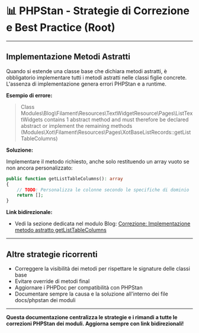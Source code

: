 # 📊 PHPStan - Strategie di Correzione e Best Practice (Root)

---

## Implementazione Metodi Astratti

Quando si estende una classe base che dichiara metodi astratti, è obbligatorio implementare tutti i metodi astratti nelle classi figlie concrete. L'assenza di implementazione genera errori PHPStan e a runtime.

**Esempio di errore:**

> Class Modules\Blog\Filament\Resources\TextWidgetResource\Pages\ListTextWidgets contains 1 abstract method and must therefore be declared abstract or implement the remaining methods (Modules\Xot\Filament\Resources\Pages\XotBaseListRecords::getListTableColumns)

**Soluzione:**

Implementare il metodo richiesto, anche solo restituendo un array vuoto se non ancora personalizzato:

```php
public function getListTableColumns(): array
{
    // TODO: Personalizza le colonne secondo le specifiche di dominio
    return [];
}
```

**Link bidirezionale:**
- Vedi la sezione dedicata nel modulo Blog: [Correzione: Implementazione metodo astratto getListTableColumns](../../Modules/Blog/docs/phpstan/level_2.md)

---

## Altre strategie ricorrenti

- Correggere la visibilità dei metodi per rispettare le signature delle classi base
- Evitare override di metodi final
- Aggiornare i PHPDoc per compatibilità con PHPStan
- Documentare sempre la causa e la soluzione all'interno dei file docs/phpstan dei moduli

---

**Questa documentazione centralizza le strategie e i rimandi a tutte le correzioni PHPStan dei moduli. Aggiorna sempre con link bidirezionali!**
